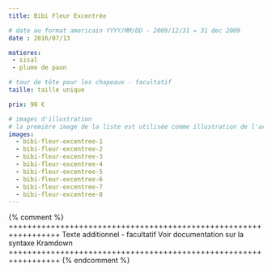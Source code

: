 ```yaml
---
title: Bibi Fleur Excentrée

# date au format americain YYYY/MM/DD - 2009/12/31 = 31 dec 2009
date : 2016/07/13

matieres:
 - sisal
 - plume de paon

# tour de tête pour les chapeaux - facultatif
taille: taille unique

prix: 90 €

# images d'illustration
# la première image de la liste est utilisée comme illustration de l'article dans les pages de listing.
images:
  - bibi-fleur-excentree-1
  - bibi-fleur-excentree-2
  - bibi-fleur-excentree-3
  - bibi-fleur-excentree-4
  - bibi-fleur-excentree-5
  - bibi-fleur-excentree-6
  - bibi-fleur-excentree-7
  - bibi-fleur-excentree-8
---
```

{% comment %} +++++++++++++++++++++++++++++++++++++++++++++++++++++++++++++++++
              Texte additionnel - facultatif
              Voir documentation sur la syntaxe Kramdown
+++++++++++++++++++++++++++++++++++++++++++++++++++++++++++++++++ {% endcomment %}
